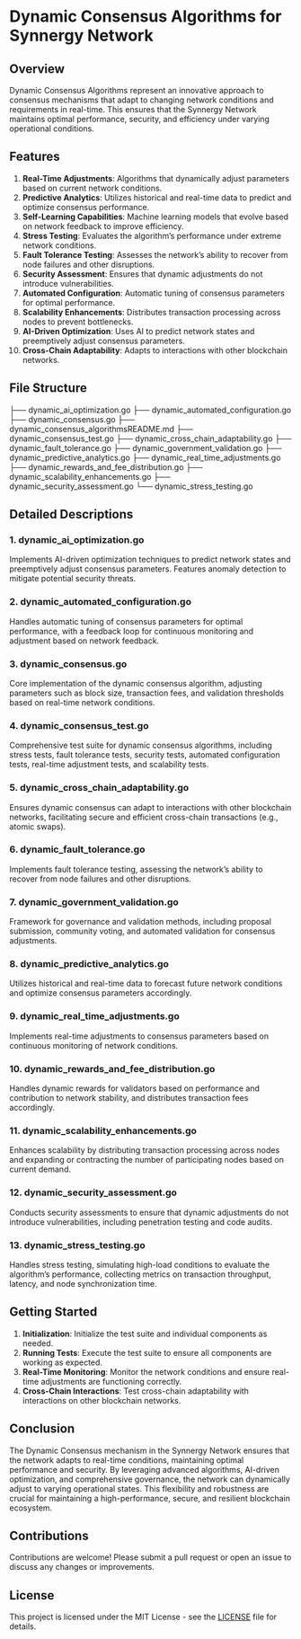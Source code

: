 # Dynamic Consensus Algorithms for Synnergy Network

## Overview
Dynamic Consensus Algorithms represent an innovative approach to consensus mechanisms that adapt to changing network conditions and requirements in real-time. This ensures that the Synnergy Network maintains optimal performance, security, and efficiency under varying operational conditions.

## Features
1. **Real-Time Adjustments**: Algorithms that dynamically adjust parameters based on current network conditions.
2. **Predictive Analytics**: Utilizes historical and real-time data to predict and optimize consensus performance.
3. **Self-Learning Capabilities**: Machine learning models that evolve based on network feedback to improve efficiency.
4. **Stress Testing**: Evaluates the algorithm’s performance under extreme network conditions.
5. **Fault Tolerance Testing**: Assesses the network’s ability to recover from node failures and other disruptions.
6. **Security Assessment**: Ensures that dynamic adjustments do not introduce vulnerabilities.
7. **Automated Configuration**: Automatic tuning of consensus parameters for optimal performance.
8. **Scalability Enhancements**: Distributes transaction processing across nodes to prevent bottlenecks.
9. **AI-Driven Optimization**: Uses AI to predict network states and preemptively adjust consensus parameters.
10. **Cross-Chain Adaptability**: Adapts to interactions with other blockchain networks.

## File Structure

├── dynamic_ai_optimization.go
├── dynamic_automated_configuration.go
├── dynamic_consensus.go
├── dynamic_consensus_algorithmsREADME.md
├── dynamic_consensus_test.go
├── dynamic_cross_chain_adaptability.go
├── dynamic_fault_tolerance.go
├── dynamic_government_validation.go
├── dynamic_predictive_analytics.go
├── dynamic_real_time_adjustments.go
├── dynamic_rewards_and_fee_distribution.go
├── dynamic_scalability_enhancements.go
├── dynamic_security_assessment.go
└── dynamic_stress_testing.go


## Detailed Descriptions

### 1. dynamic_ai_optimization.go
Implements AI-driven optimization techniques to predict network states and preemptively adjust consensus parameters. Features anomaly detection to mitigate potential security threats.

### 2. dynamic_automated_configuration.go
Handles automatic tuning of consensus parameters for optimal performance, with a feedback loop for continuous monitoring and adjustment based on network feedback.

### 3. dynamic_consensus.go
Core implementation of the dynamic consensus algorithm, adjusting parameters such as block size, transaction fees, and validation thresholds based on real-time network conditions.

### 4. dynamic_consensus_test.go
Comprehensive test suite for dynamic consensus algorithms, including stress tests, fault tolerance tests, security tests, automated configuration tests, real-time adjustment tests, and scalability tests.

### 5. dynamic_cross_chain_adaptability.go
Ensures dynamic consensus can adapt to interactions with other blockchain networks, facilitating secure and efficient cross-chain transactions (e.g., atomic swaps).

### 6. dynamic_fault_tolerance.go
Implements fault tolerance testing, assessing the network’s ability to recover from node failures and other disruptions.

### 7. dynamic_government_validation.go
Framework for governance and validation methods, including proposal submission, community voting, and automated validation for consensus adjustments.

### 8. dynamic_predictive_analytics.go
Utilizes historical and real-time data to forecast future network conditions and optimize consensus parameters accordingly.

### 9. dynamic_real_time_adjustments.go
Implements real-time adjustments to consensus parameters based on continuous monitoring of network conditions.

### 10. dynamic_rewards_and_fee_distribution.go
Handles dynamic rewards for validators based on performance and contribution to network stability, and distributes transaction fees accordingly.

### 11. dynamic_scalability_enhancements.go
Enhances scalability by distributing transaction processing across nodes and expanding or contracting the number of participating nodes based on current demand.

### 12. dynamic_security_assessment.go
Conducts security assessments to ensure that dynamic adjustments do not introduce vulnerabilities, including penetration testing and code audits.

### 13. dynamic_stress_testing.go
Handles stress testing, simulating high-load conditions to evaluate the algorithm’s performance, collecting metrics on transaction throughput, latency, and node synchronization time.

## Getting Started
1. **Initialization**: Initialize the test suite and individual components as needed.
2. **Running Tests**: Execute the test suite to ensure all components are working as expected.
3. **Real-Time Monitoring**: Monitor the network conditions and ensure real-time adjustments are functioning correctly.
4. **Cross-Chain Interactions**: Test cross-chain adaptability with interactions on other blockchain networks.

## Conclusion
The Dynamic Consensus mechanism in the Synnergy Network ensures that the network adapts to real-time conditions, maintaining optimal performance and security. By leveraging advanced algorithms, AI-driven optimization, and comprehensive governance, the network can dynamically adjust to varying operational states. This flexibility and robustness are crucial for maintaining a high-performance, secure, and resilient blockchain ecosystem.

## Contributions
Contributions are welcome! Please submit a pull request or open an issue to discuss any changes or improvements.

## License
This project is licensed under the MIT License - see the [LICENSE](LICENSE) file for details.
